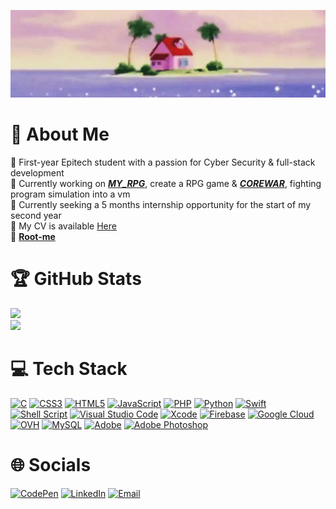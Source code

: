 ![MasterHead](./kame_house_banner.gif)

# 💫 About Me
💬 First-year Epitech student with a passion for Cyber Security & full-stack development<br>
🔭 Currently working on [___MY_RPG___](https://github.com/xmarano/Epitech_rpg), create a RPG game & [___COREWAR___](https://github.com/xmarano/Epitech_corewar), fighting program simulation into a vm<br>
🌱 Currently seeking a 5 months internship opportunity for the start of my second year<br>
📄 My CV is available [Here](https://github.com/xmarano/xmarano/blob/main/cv_leo-gregori.pdf)<br>
🧢 [__Root-me__](https://www.root-me.org/leo_gregori)<br>

# 🏆 GitHub Stats
![](https://github-stats-eta-roan.vercel.app/api/top-langs/?username=xmarano&layout=donut&show_icons=true&theme=tokyonight)<br>
![](https://github-readme-stats.vercel.app/api?username=xmarano&show_icons=true&theme=tokyonight)<br>

# 💻 Tech Stack
[![C](https://img.shields.io/badge/c-%2300599C.svg?style=for-the-badge&logo=c&logoColor=white)](https://www.github.com/xmarano)
[![CSS3](https://img.shields.io/badge/css3-%231572B6.svg?style=for-the-badge&logo=css3&logoColor=white)](https://www.github.com/xmarano)
[![HTML5](https://img.shields.io/badge/html5-%23E34F26.svg?style=for-the-badge&logo=html5&logoColor=white)](https://www.github.com/xmarano)
[![JavaScript](https://img.shields.io/badge/javascript-%23323330.svg?style=for-the-badge&logo=javascript&logoColor=%23F7DF1E)](https://www.github.com/xmarano)
[![PHP](https://img.shields.io/badge/php-%23777BB4.svg?style=for-the-badge&logo=php&logoColor=white)](https://www.github.com/xmarano)
[![Python](https://img.shields.io/badge/python-3670A0?style=for-the-badge&logo=python&logoColor=ffdd54)](https://www.github.com/xmarano)
[![Swift](https://img.shields.io/badge/swift-F54A2A?style=for-the-badge&logo=swift&logoColor=white)](https://www.github.com/xmarano)
[![Shell Script](https://img.shields.io/badge/shell_script-%23121011.svg?style=for-the-badge&logo=gnu-bash&logoColor=white)](https://www.github.com/xmarano)
[![Visual Studio Code](https://img.shields.io/badge/Visual%20Studio%20Code-0078d7.svg?style=for-the-badge&logo=visual-studio-code&logoColor=white)](https://www.github.com/xmarano)
[![Xcode](https://img.shields.io/badge/Xcode-007ACC?style=for-the-badge&logo=Xcode&logoColor=white)](https://www.github.com/xmarano)
[![Firebase](https://img.shields.io/badge/firebase-%23039BE5.svg?style=for-the-badge&logo=firebase)](https://www.github.com/xmarano)
[![Google Cloud](https://img.shields.io/badge/GoogleCloud-%234285F4.svg?style=for-the-badge&logo=google-cloud&logoColor=white)](https://www.github.com/xmarano)
[![OVH](https://img.shields.io/badge/ovh-%23123F6D.svg?style=for-the-badge&logo=ovh&logoColor=#123F6D)](https://www.github.com/xmarano)
[![MySQL](https://img.shields.io/badge/mysql-%2300000f.svg?style=for-the-badge&logo=mysql&logoColor=white)](https://www.github.com/xmarano)
[![Adobe](https://img.shields.io/badge/adobe-%23FF0000.svg?style=for-the-badge&logo=adobe&logoColor=white)](https://www.github.com/xmarano)
[![Adobe Photoshop](https://img.shields.io/badge/adobe%20photoshop-%2331A8FF.svg?style=for-the-badge&logo=adobe%20photoshop&logoColor=white)](https://www.github.com/xmarano)<br>

# 🌐 Socials
[![CodePen](https://img.shields.io/badge/Codepen-000000?style=for-the-badge&logo=codepen&logoColor=white)](https://www.codepen.io/xmarano)
[![LinkedIn](https://img.shields.io/badge/LinkedIn-%230077B5.svg?style=for-the-badge&logo=linkedin&logoColor=white)](https://www.linkedin.com/in/leogregori/)
[![Email](https://img.shields.io/badge/Email-%237C3AED.svg?style=for-the-badge&logo=microsoft-outlook&logoColor=white)](mailto:leo.gregori@epitech.eu)
